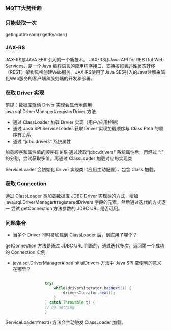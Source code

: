 

### MQTT大势所趋 

### 只能获取一次

getInputStream()
getReader()

### JAX-RS

JAX-RS是JAVA EE6 引入的一个新技术。 JAX-RS即Java API for RESTful Web Services，是一个Java 编程语言的应用程序接口，支持按照表述性状态转移（REST）架构风格创建Web服务。JAX-RS使用了Java SE5引入的Java注解来简化Web服务的客户端和服务端的开发和部署。


### 获取 Driver 实现

前提：数据库驱动 Driver 实现会显示地调用
java.sql.DriverManager#registerDriver 方法

* 通过 ClassLoader 加载 Drvier 实现（用户/应用控制）
* 通过 Java SPI ServiceLoader 获取 Driver 实现加载顺序与 Class Path 的顺序有关系
* 通过 “jdbc.drivers” 系统属性

加载顺序和属性值的顺序有关系
通过读取“jdbc.drivers” 系统属性后，再经过 ":" 的分割，尝试获取多值，再通过 ClassLoader 加载对应的实现类

ServiceLoader 会初始化 Driver 实现类（应用主动配置），包含 Class 加载。

### 获取 Connection

通过 ClassLoader 类加载数据库 JDBC Driver 实现类的方式，增加 java.sql.DriverManager#registeredDrivers 字段的元素，然后通过迭代的方式逐一 尝试 getConnection 方法参数的 JDBC URL 是否可用。

### 问题集合

* 当多个 Driver 同时被加载到 ClassLoader 后，到底用了哪个？

getConnection 方法是通过 JDBC URL 判断的，通过迭代多次，返回第一个成功的 Connection 实例

* java.sql.DriverManager#loadInitialDrivers 方法中 Java SPI 空便利的意义在哪里？
  ```java
  
                try{
                    while(driversIterator.hasNext()) {
                        driversIterator.next();
                    }
                } catch(Throwable t) {
                // Do nothing
                }
  ```
ServiceLoader#next() 方法会主动触发 ClassLoader 加载。
